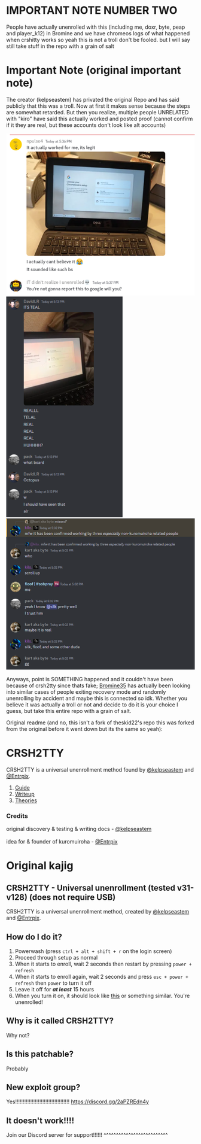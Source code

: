 # IMPORTANT NOTE NUMBER TWO

People have actually unenrolled with this (including me, doxr, byte, peap and player_k12) in Bromine and we have chromeos logs of what happened when crshitty works so yeah this is not a troll don't be fooled. but I will say still take stuff in the repo with a grain of salt

# Important Note (original important note)

The creator (kelpseastem) has privated the original Repo and has said publicly that this was a troll. Now at first it makes sense because the steps are somewhat retarded. But then you realize, multiple people UNRELATED with "kiro" have said this actually worked and posted proof (cannot confirm if it they are real, but these accounts don't look like alt accounts)

![working case](unsigma.webp)
![working case](skibidi.webp)
![working case](silky.webp)

Anyways, point is SOMETHING happened and it couldn't have been because of crsh2tty since thats fake; [Bromine35](https://github.com/entrpix) has actually been looking into similar cases of people exiting recovery mode and randomly unenrolling 
by accident and maybe this is connected so idk. Whether you believe it was actually a troll or not and decide to do it is your choice I guess, but take this entire repo with a grain of salt.

Original readme (and no, this isn't a fork of theskid22's repo this was forked from the original before it went down but its the same so yeah):

# CRSH2TTY
CRSH2TTY is a universal unenrollment method found by [@kelpseastem](https://github.com/kelpseastem) and [@Entrpix](https://github.com/entrpix).
1. [Guide](Docs/guide.md)
2. [Writeup](Docs/writeup.md)
3. [Theories](Docs/theories.md)
### Credits
original discovery & testing & writing docs - [@kelpseastem](https://github.com/kelpseastem)\
\
idea for & founder of kuromuiroha - [@Entrpix](https://github.com/entrpix)
# Original kajig
## CRSH2TTY - Universal unenrollment (tested v31-v128) (does not require USB)
CRSH2TTY is a universal unenrollment method, created by [@kelpseastem](https://github.com/kelpseastem) and [@Entrpix](https://github.com/entrpix).
##  How do I do it?
1. Powerwash (press `ctrl + alt + shift + r` on the login screen)
2. Proceed through setup as normal
3. When it starts to enroll, wait 2 seconds then restart by pressing `power + refresh`
4. When it starts to enroll again, wait 2 seconds and press `esc + power + refresh` then `power` to turn it off
5. Leave it off for ***at least*** 15 hours
6. When you turn it on, it should look like [this](https://github.com/kuromuiroha/CRSH2TTY/raw/main/Docs/Media/v128nissa.mp4) or something similar. You're unenrolled!
## Why is it called CRSH2TTY?
Why not?
## Is this patchable?
Probably
## New exploit group?
Yes!!!!!!!!!!!!!!!!!!!!!!!!!!!!!!!!!!!! https://discord.gg/2aPZREdn4y
## It doesn't work!!!!
Join our Discord server for support!!!!!! ^^^^^^^^^^^^^^^^^^^^^^^^^^
